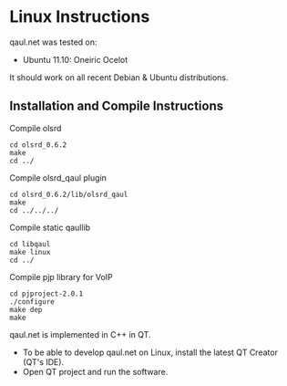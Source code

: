 Linux Instructions
==================

qaul.net was tested on:
* Ubuntu 11.10: Oneiric Ocelot

It should work on all recent Debian & Ubuntu distributions.


Installation and Compile Instructions
--------------------------------------

Compile olsrd

    cd olsrd_0.6.2
    make
    cd ../

Compile olsrd_qaul plugin

    cd olsrd_0.6.2/lib/olsrd_qaul
    make
    cd ../../../

Compile static qaullib

    cd libqaul
    make linux
    cd ../

Compile pjp library for VoIP

    cd pjproject-2.0.1
    ./configure
    make dep
    make

qaul.net is implemented in C++ in QT. 

* To be able to develop qaul.net on Linux, install the latest QT Creator (QT's IDE).
* Open QT project and run the software.


